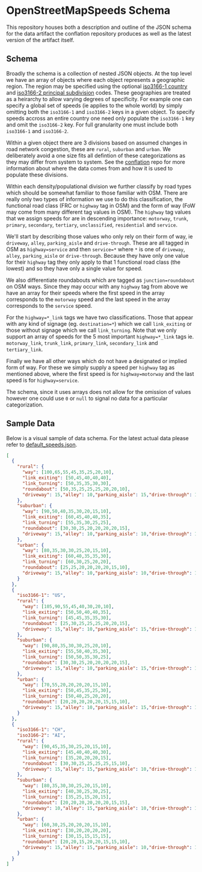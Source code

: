 # OpenStreetMapSpeeds Schema

This repository houses both a description and outline of the JSON schema for the data artifact the conflation repository produces as well as the latest version of the artifact itself.

## Schema

Broadly the schema is a collection of nested JSON objects. At the top level we have an array of objects where each object represents a geographic region. The region may be specified using the optional [iso3166-1 country](https://en.wikipedia.org/wiki/ISO_3166-1) and [iso3166-2 principal subdivision](https://en.wikipedia.org/wiki/ISO_3166-2) codes. These geographies are treated as a heirarchy to allow varying degrees of specificity. For example one can specify a global set of speeds (ie applies to the whole world) by simply omitting both the `iso3166-1` and `iso3166-2` keys in a given object. To specify speeds accross an entire country one need only populate the `iso3166-1` key and omit the `iso3166-2` key. For full granularity one must include both `iso3166-1` and `iso3166-2`.

Within a given object there are 3 divisions based on assumed changes in road network congestion, these are `rural`, `suburban` and `urban`. We deliberately avoid a one size fits all defintion of these categorizations as they may differ from system to system. See the [conflation](https://github.com/OpenStreetMapSpeeds/conflation) repo for more information about where the data comes from and how it is used to populate these divisions.

Within each density/populational division we further classify by road types which should be somewhat familiar to those familiar with OSM. There are really only two types of information we use to do this classification, the functional road class (FRC or `highway` tag in OSM) and the form of way (FoW may come from many different tag values in OSM). The `highway` tag values that we assign speeds for are in descending importance: `motorway`, `trunk`, `primary`, `secondary`, `tertiary`, `unclassified`, `residential` and `service`.

We'll start by describing those values who only rely on their form of way, ie `driveway`, `alley`, `parking_aisle` and `drive-through`. These are all tagged in OSM as `highway=service` and then `service=*` where `*` is one of `driveway`, `alley`, `parking_aisle` or `drive-through`. Because they have only one value for their `highway` tag they only apply to that 1 functional road class (the lowest) and so they have only a single value for speed.

We also differentiate roundabouts which are tagged as `junction=roundabout` on OSM ways. Since they may occur with any `highway` tag from above we have an array for their speeds where the first speed in the array corresponds to the `motorway` speed and the last speed in the array corresponds to the `service` speed.

For the `highway=*_link` tags we have two classifications. Those that appear with any kind of signage (eg. `destination=*`) which we call `link_exiting` or those without signage which we call `link_turning`. Note that we only support an array of speeds for the 5 most important `highway=*_link` tags ie. `motorway_link`, `trunk_link`, `primary_link`, `secondary_link` and `tertiary_link`.

Finally we have all other ways which do not have a designated or implied form of way. For these we simply supply a speed per `highway` tag as mentioned above, where the first speed is for `highway=motorway` and the last speed is for `highway=service`.

The schema, since it uses arrays does not allow for the omission of values however one could use `0` or `null` to signal no data for a particular categorization.

## Sample Data

Below is a visual sample of data schema. For the latest actual data please refer to [default_speeds.json](default_speeds.json).

```json
[
  {
    "rural": {
      "way": [100,65,55,45,35,25,20,10],
      "link_exiting": [50,45,40,40,40],
      "link_turning": [50,35,35,30,30],
      "roundabout": [50,35,25,25,25,20,20,10],
      "driveway": 15,"alley": 10,"parking_aisle": 15,"drive-through": 10
    },
    "suburban": {
      "way": [90,50,40,35,30,20,15,10],
      "link_exiting": [60,45,40,40,35],
      "link_turning": [55,35,30,25,25],
      "roundabout": [30,30,25,20,20,20,20,15],
      "driveway": 15,"alley": 10,"parking_aisle": 10,"drive-through": 10
    },
    "urban": {
      "way": [80,35,30,30,25,20,15,10],
      "link_exiting": [60,40,35,35,30],
      "link_turning": [60,30,25,20,20],
      "roundabout": [25,25,20,20,20,20,15,10],
      "driveway": 15,"alley": 10,"parking_aisle": 10,"drive-through": 10
    }
  },
  {
    "iso3166-1": "US",
    "rural": {
      "way": [105,90,55,45,40,30,20,10],
      "link_exiting": [50,50,40,40,35],
      "link_turning": [45,45,35,35,30],
      "roundabout": [25,30,25,25,25,20,20,15],
      "driveway": 15,"alley": 10,"parking_aisle": 15,"drive-through": 15
    },
    "suburban": {
      "way": [90,80,35,30,30,25,20,10],
      "link_exiting": [55,50,40,35,30],
      "link_turning": [50,50,35,30,25],
      "roundabout": [30,30,25,20,20,20,20,15],
      "driveway": 15,"alley": 10,"parking_aisle": 15,"drive-through": 10
    },
    "urban": {
      "way": [70,55,20,20,20,20,15,10],
      "link_exiting": [50,45,35,25,30],
      "link_turning": [50,40,25,20,20],
      "roundabout": [20,20,20,20,20,15,15,10],
      "driveway": 15,"alley": 10,"parking_aisle": 15,"drive-through": 10
    }
  },
  {
    "iso3166-1": "CH",
    "iso3166-2": "AI",
    "rural": {
      "way": [90,45,35,30,25,20,15,10],
      "link_exiting": [45,40,40,40,30],
      "link_turning": [35,20,20,20,15],
      "roundabout": [30,30,25,25,25,25,15,10],
      "driveway": 15,"alley": 15,"parking_aisle": 10,"drive-through": 10
    },
    "suburban": {
      "way": [80,35,30,30,25,20,15,10],
      "link_exiting": [40,30,25,30,25],
      "link_turning": [35,25,15,20,15],
      "roundabout": [20,20,20,20,20,20,15,15],
      "driveway": 10,"alley": 15,"parking_aisle": 10,"drive-through": 10
    },
    "urban": {
      "way": [60,30,25,20,20,20,15,10],
      "link_exiting": [30,20,20,20,20],
      "link_turning": [30,15,15,15,15],
      "roundabout": [20,20,15,20,20,15,15,10],
      "driveway": 15,"alley": 15,"parking_aisle": 10,"drive-through": 10
    }
  }
]
```
